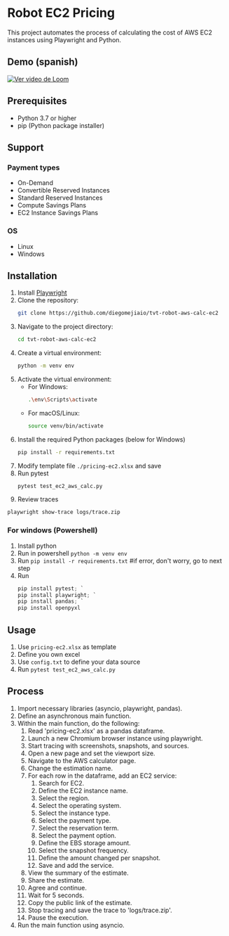 # Robot EC2 Pricing

This project automates the process of calculating the cost of AWS EC2 instances using Playwright and Python.

## Demo (spanish)

[![Ver video de Loom](https://cdn.loom.com/sessions/thumbnails/1ecaba2f486740248db39099a01459d2-with-play.gif)](https://www.loom.com/share/1ecaba2f486740248db39099a01459d2)

## Prerequisites
- Python 3.7 or higher
- pip (Python package installer)

## Support
### Payment types
- On-Demand
- Convertible Reserved Instances
- Standard Reserved Instances
- Compute Savings Plans
- EC2 Instance Savings Plans
### OS
- Linux
- Windows

## Installation
1. Install [Playwright](https://playwright.dev/python/docs/intro)
2. Clone the repository:
   ```bash
   git clone https://github.com/diegomejiaio/tvt-robot-aws-calc-ec2
   ```
3. Navigate to the project directory:
   ```bash
   cd tvt-robot-aws-calc-ec2
   ```
4. Create a virtual environment:
   ```bash
   python -m venv env
   ```
5. Activate the virtual environment:
   - For Windows:
     ```bash
     .\env\Scripts\activate
     ```
   - For macOS/Linux:
     ```bash
     source venv/bin/activate
     ```
6. Install the required Python packages (below for Windows)
   ```bash
   pip install -r requirements.txt
   ```
7. Modify template file ```./pricing-ec2.xlsx``` and save
8. Run pytest
   ```bash
   pytest test_ec2_aws_calc.py
   ```
9.  Review traces
   ```bash
   playwright show-trace logs/trace.zip
   ```
### For windows (Powershell)
1. Install python
2. Run in powershell `python -m venv env`
3. Run `pip install -r requirements.txt` #if error, don't worry, go to next step
4. Run 
   ```powershell
   pip install pytest; `
   pip install playwright; `
   pip install pandas; `
   pip install openpyxl
   ```

## Usage
1. Use `pricing-ec2.xlsx` as template
2. Define you own excel
3. Use `config.txt` to define your data source
4. Run `pytest test_ec2_aws_calc.py`

## Process
1. Import necessary libraries (asyncio, playwright, pandas).
2. Define an asynchronous main function.
3. Within the main function, do the following:
   1. Read 'pricing-ec2.xlsx' as a pandas dataframe.
   2. Launch a new Chromium browser instance using playwright.
   3. Start tracing with screenshots, snapshots, and sources.
   4. Open a new page and set the viewport size.
   5. Navigate to the AWS calculator page.
   6. Change the estimation name.
   7. For each row in the dataframe, add an EC2 service:
      1. Search for EC2.
      2. Define the EC2 instance name.
      3. Select the region.
      4. Select the operating system.
      5. Select the instance type.
      6. Select the payment type.
      7. Select the reservation term.
      8. Select the payment option.
      9. Define the EBS storage amount.
      10. Select the snapshot frequency.
      11. Define the amount changed per snapshot.
      12. Save and add the service.
   8. View the summary of the estimate.
   9. Share the estimate.
   10. Agree and continue.
   11. Wait for 5 seconds.
   12. Copy the public link of the estimate.
   13. Stop tracing and save the trace to 'logs/trace.zip'.
   14. Pause the execution.
4. Run the main function using asyncio.
